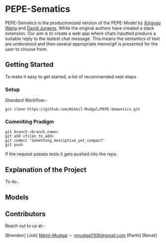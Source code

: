 # PEPE-Sematics

PEPE-Sematics is the productionized version of the PEPE-Model by [Xingyao Wang](https://xingyaoww.github.io/) and [David Jurgens](https://jurgens.people.si.umich.edu/). While the original authors have created a slack extension. Our aim is to create a web app where chats inputted produce a suitable reply to the lastest chat message. This means the semantics of text are understood and then several appropriate meme/gif is presented for the user to choose from.

## Getting Started

To make it easy to get started, a list of recommended next steps 

### Setup 

Standard Workflow:- 

```
git clone https://github.com/Nikhil-Mudgal/PEPE-Semantics.git

```

### Commiting Pradigm 

```
git branch <branch_name>
git add <files_to_add>
git commit "Something_desciptive_yet_compact"
git push 

```
If the request passes tests it gets pushed into the repo. 

## Explanation of the Project

To do..


## Models


## Contributors 

Reach out to us at:-

[Brendon]
[Job]
[Nikhil-Mudgal](https://github.com/Nikhil-Mudgal) -- nmudgal1106@gmail.com
[Parth]
[Renat]


